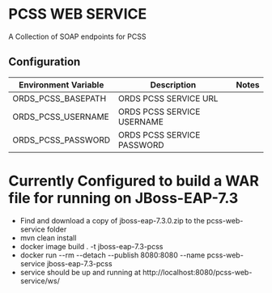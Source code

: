 # PCSS WEB SERVICE

A Collection of SOAP endpoints for PCSS

## Configuration

| Environment Variable  | Description   | Notes   |
| --- | --- | --- |
| ORDS_PCSS_BASEPATH | ORDS PCSS SERVICE URL |   |
| ORDS_PCSS_USERNAME | ORDS PCSS SERVICE USERNAME |   |
| ORDS_PCSS_PASSWORD | ORDS PCSS SERVICE PASSWORD |   |

# Currently Configured to build a WAR file for running on JBoss-EAP-7.3
- Find and download a copy of jboss-eap-7.3.0.zip to the pcss-web-service folder
- mvn clean install
- docker image build . -t jboss-eap-7.3-pcss
- docker run --rm --detach --publish 8080:8080 --name pcss-web-service jboss-eap-7.3-pcss
- service should be up and running at http://localhost:8080/pcss-web-service/ws/
